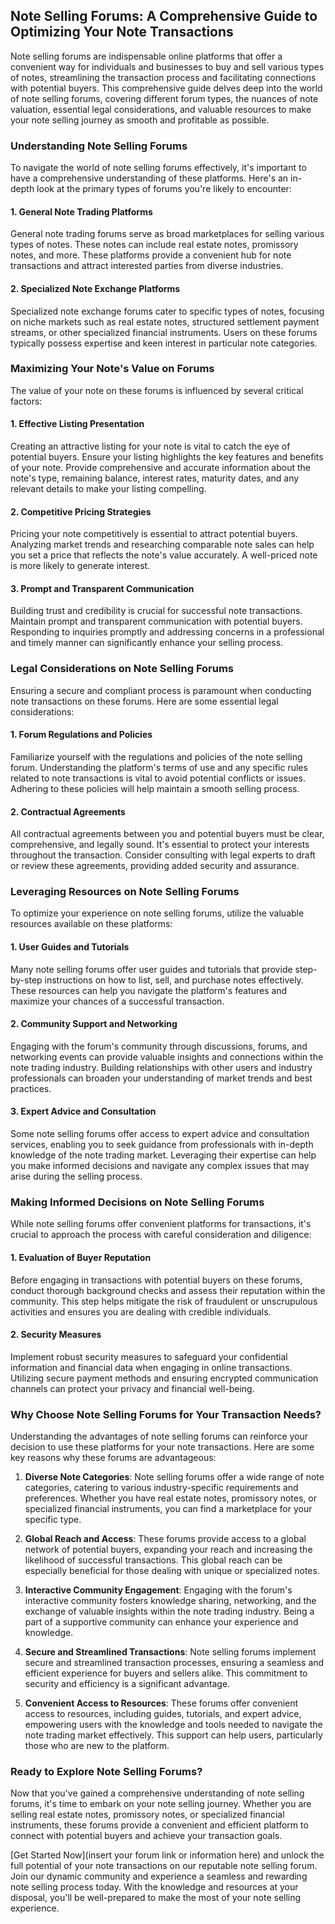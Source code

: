 ## Note Selling Forums: A Comprehensive Guide to Optimizing Your Note Transactions

Note selling forums are indispensable online platforms that offer a convenient way for individuals and businesses to buy and sell various types of notes, streamlining the transaction process and facilitating connections with potential buyers. This comprehensive guide delves deep into the world of note selling forums, covering different forum types, the nuances of note valuation, essential legal considerations, and valuable resources to make your note selling journey as smooth and profitable as possible.

### Understanding Note Selling Forums

To navigate the world of note selling forums effectively, it's important to have a comprehensive understanding of these platforms. Here's an in-depth look at the primary types of forums you're likely to encounter:

#### 1. General Note Trading Platforms

General note trading forums serve as broad marketplaces for selling various types of notes. These notes can include real estate notes, promissory notes, and more. These platforms provide a convenient hub for note transactions and attract interested parties from diverse industries.

#### 2. Specialized Note Exchange Platforms

Specialized note exchange forums cater to specific types of notes, focusing on niche markets such as real estate notes, structured settlement payment streams, or other specialized financial instruments. Users on these forums typically possess expertise and keen interest in particular note categories.

### Maximizing Your Note's Value on Forums

The value of your note on these forums is influenced by several critical factors:

#### 1. Effective Listing Presentation

Creating an attractive listing for your note is vital to catch the eye of potential buyers. Ensure your listing highlights the key features and benefits of your note. Provide comprehensive and accurate information about the note's type, remaining balance, interest rates, maturity dates, and any relevant details to make your listing compelling.

#### 2. Competitive Pricing Strategies

Pricing your note competitively is essential to attract potential buyers. Analyzing market trends and researching comparable note sales can help you set a price that reflects the note's value accurately. A well-priced note is more likely to generate interest.

#### 3. Prompt and Transparent Communication

Building trust and credibility is crucial for successful note transactions. Maintain prompt and transparent communication with potential buyers. Responding to inquiries promptly and addressing concerns in a professional and timely manner can significantly enhance your selling process.

### Legal Considerations on Note Selling Forums

Ensuring a secure and compliant process is paramount when conducting note transactions on these forums. Here are some essential legal considerations:

#### 1. Forum Regulations and Policies

Familiarize yourself with the regulations and policies of the note selling forum. Understanding the platform's terms of use and any specific rules related to note transactions is vital to avoid potential conflicts or issues. Adhering to these policies will help maintain a smooth selling process.

#### 2. Contractual Agreements

All contractual agreements between you and potential buyers must be clear, comprehensive, and legally sound. It's essential to protect your interests throughout the transaction. Consider consulting with legal experts to draft or review these agreements, providing added security and assurance.

### Leveraging Resources on Note Selling Forums

To optimize your experience on note selling forums, utilize the valuable resources available on these platforms:

#### 1. User Guides and Tutorials

Many note selling forums offer user guides and tutorials that provide step-by-step instructions on how to list, sell, and purchase notes effectively. These resources can help you navigate the platform's features and maximize your chances of a successful transaction.

#### 2. Community Support and Networking

Engaging with the forum's community through discussions, forums, and networking events can provide valuable insights and connections within the note trading industry. Building relationships with other users and industry professionals can broaden your understanding of market trends and best practices.

#### 3. Expert Advice and Consultation

Some note selling forums offer access to expert advice and consultation services, enabling you to seek guidance from professionals with in-depth knowledge of the note trading market. Leveraging their expertise can help you make informed decisions and navigate any complex issues that may arise during the selling process.

### Making Informed Decisions on Note Selling Forums

While note selling forums offer convenient platforms for transactions, it's crucial to approach the process with careful consideration and diligence:

#### 1. Evaluation of Buyer Reputation

Before engaging in transactions with potential buyers on these forums, conduct thorough background checks and assess their reputation within the community. This step helps mitigate the risk of fraudulent or unscrupulous activities and ensures you are dealing with credible individuals.

#### 2. Security Measures

Implement robust security measures to safeguard your confidential information and financial data when engaging in online transactions. Utilizing secure payment methods and ensuring encrypted communication channels can protect your privacy and financial well-being.

### Why Choose Note Selling Forums for Your Transaction Needs?

Understanding the advantages of note selling forums can reinforce your decision to use these platforms for your note transactions. Here are some key reasons why these forums are advantageous:

1. **Diverse Note Categories**: Note selling forums offer a wide range of note categories, catering to various industry-specific requirements and preferences. Whether you have real estate notes, promissory notes, or specialized financial instruments, you can find a marketplace for your specific type.

2. **Global Reach and Access**: These forums provide access to a global network of potential buyers, expanding your reach and increasing the likelihood of successful transactions. This global reach can be especially beneficial for those dealing with unique or specialized notes.

3. **Interactive Community Engagement**: Engaging with the forum's interactive community fosters knowledge sharing, networking, and the exchange of valuable insights within the note trading industry. Being a part of a supportive community can enhance your experience and knowledge.

4. **Secure and Streamlined Transactions**: Note selling forums implement secure and streamlined transaction processes, ensuring a seamless and efficient experience for buyers and sellers alike. This commitment to security and efficiency is a significant advantage.

5. **Convenient Access to Resources**: These forums offer convenient access to resources, including guides, tutorials, and expert advice, empowering users with the knowledge and tools needed to navigate the note trading market effectively. This support can help users, particularly those who are new to the platform.

### Ready to Explore Note Selling Forums?

Now that you've gained a comprehensive understanding of note selling forums, it's time to embark on your note selling journey. Whether you are selling real estate notes, promissory notes, or specialized financial instruments, these forums provide a convenient and efficient platform to connect with potential buyers and achieve your transaction goals.

[Get Started Now](insert your forum link or information here) and unlock the full potential of your note transactions on our reputable note selling forum. Join our dynamic community and experience a seamless and rewarding note selling process today. With the knowledge and resources at your disposal, you'll be well-prepared to make the most of your note selling experience.
